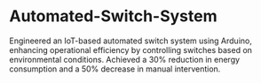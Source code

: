 # Automated-Switch-System
Engineered an IoT-based automated switch system using Arduino, enhancing operational efficiency by controlling switches based on environmental conditions. Achieved a 30% reduction in energy consumption and a 50% decrease in manual intervention.
